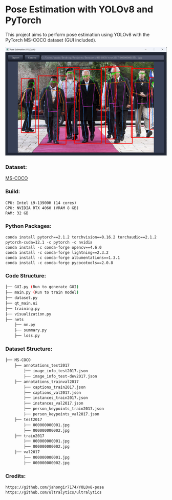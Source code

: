 # Pose Estimation with YOLOv8 and PyTorch

This project aims to perform pose estimation using YOLOv8 with the PyTorch MS-COCO dataset (GUI included).

![Pose Estimation](external/GUI.png)

### Dataset: 
[MS-COCO](https://cocodataset.org/#download)


### Build: 

	CPU: Intel i9-13900H (14 cores)
	GPU: NVIDIA RTX 4060 (VRAM 8 GB)
	RAM: 32 GB


### Python Packages:

	conda install pytorch==2.1.2 torchvision==0.16.2 torchaudio==2.1.2 pytorch-cuda=12.1 -c pytorch -c nvidia
	conda install -c conda-forge opencv==4.6.0
	conda install -c conda-forge lightning==2.3.2
	conda install -c conda-forge albumentations==1.3.1
	conda install -c conda-forge pycocotools==2.0.8

### Code Structure:
```bash
├── GUI.py (Run to generate GUI)
├── main.py (Run to train model)
├── dataset.py
├── qt_main.ui
├── training.py
├── visualization.py
├── nets
    ├── nn.py
    ├── summary.py
    ├── loss.py
```

### Dataset Structure:
```bash
├── MS-COCO
    ├── annotations_test2017
        ├── image_info_test2017.json
        ├── image_info_test-dev2017.json
    ├── annotations_trainval2017
        ├── captions_train2017.json
        ├── captions_val2017.json
        ├── instances_train2017.json
        ├── instances_val2017.json
        ├── person_keypoints_train2017.json
        ├── person_keypoints_val2017.json
    ├── test2017
        ├── 000000000001.jpg
        ├── 000000000002.jpg
    ├── train2017
        ├── 000000000001.jpg
        ├── 000000000002.jpg
    ├── val2017
        ├── 000000000001.jpg
        ├── 000000000002.jpg
```

### Credits:

	https://github.com/jahongir7174/YOLOv8-pose
	https://github.com/ultralytics/ultralytics


	
